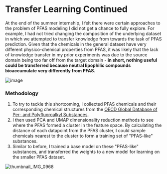 # Transfer Learning Continued

At the end of the summer internship, I felt there were certain approaches to the problem of PFAS modeling I did not get a chance to fully explore. For example, I had not tried changing the composition of the underlying dataset in which we attempted to transfer knowledge from towards the task of PFAS prediction. Given that the chemicals in the general dataset have very different physico-chemical properties from PFAS, it was likely that the lack of knowledge transfer in my prior experiments was due to the source domain being too far off from the target domain - **in short, nothing useful could be transferred because neutral lipophilic compounds bioaccumulate very differently from PFAS.**

![image](https://github.com/davdma/TransferLearningArgonne2/assets/42689743/694acd0f-f990-4986-a887-59eee160b89c)

### Methodology

1. To try to tackle this shortcoming, I collected PFAS chemicals and their corresponding chemical structures from the [OECD Global Database of Per- and Polyfluoroalkyl Substances](https://comptox.epa.gov/dashboard/chemical-lists/PFASOECD).
2. I then used PCA and UMAP dimensionality reduction methods to see where the PFAS formed a cluster in the feature space. By calculating the distance of each datapoint from the PFAS cluster, I could sample chemicals nearest to the cluster to form a training set of "PFAS-like" substances.
3. Similar to before, I trained a base model on these "PFAS-like" substances, and transferred the weights to a new model for learning on the smaller PFAS dataset. 

![thumbnail_IMG_0968](https://github.com/davdma/TransferLearningModularized/assets/42689743/6de9ea91-eb48-4ec2-9750-de216e0c2cb6)
